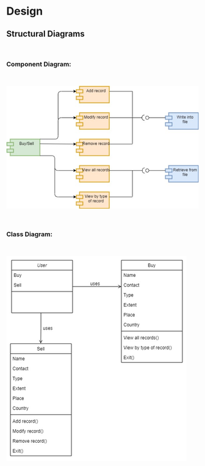 # Design

## Structural Diagrams

<br>

### Component Diagram:

<br>

![component_diagram](component_diagram.jpg)

<br>

### Class Diagram:

<br>

![class_diagram](class_diagram(1).jpg)

<br>


